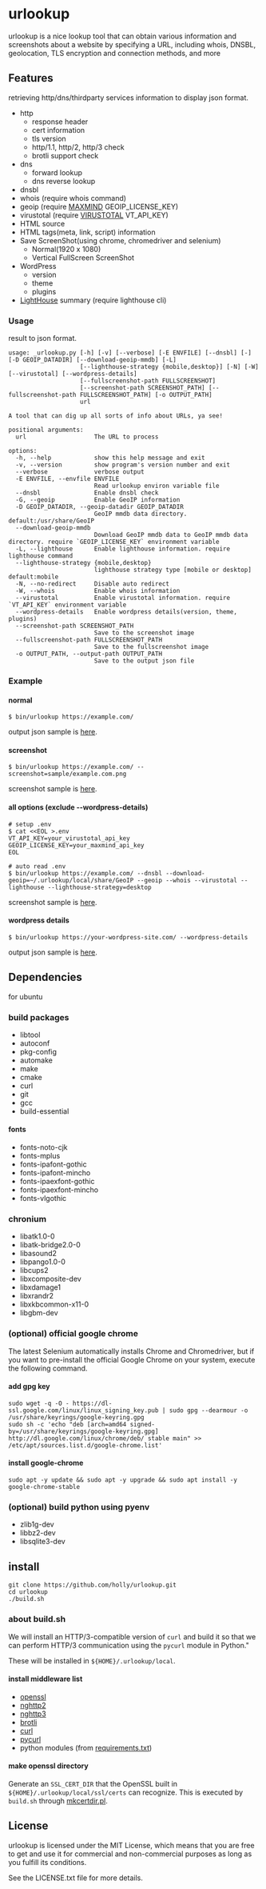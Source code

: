 # urlookup

urlookup is a nice lookup tool that can obtain various information and screenshots about a website by specifying a URL, including whois, DNSBL, geolocation, TLS encryption and connection methods, and more

## Features

retrieving http/dns/thirdparty services information to display json format.

* http
  * response header
  * cert information
  * tls version
  * http/1.1, http/2, http/3 check
  * brotli support check
* dns
  * forward lookup
  * dns reverse lookup
* dnsbl
* whois (require whois command)
* geoip (require [MAXMIND](https://www.maxmind.com/en/home) GEOIP_LICENSE_KEY)
* virustotal (require [VIRUSTOTAL](https://www.virustotal.com/) VT_API_KEY)
* HTML source
* HTML tags(meta, link, script) information
* Save ScreenShot(using chrome, chromedriver and selenium)
  * Normal(1920 x 1080)
  * Vertical FullScreen ScreenShot
* WordPress
  * version
  * theme
  * plugins
* [LightHouse](https://github.com/GoogleChrome/lighthouse) summary (require lighthouse cli)

### Usage

result to json format.

```shell
usage: _urlookup.py [-h] [-v] [--verbose] [-E ENVFILE] [--dnsbl] [-] [-D GEOIP_DATADIR] [--download-geoip-mmdb] [-L]
                    [--lighthouse-strategy {mobile,desktop}] [-N] [-W] [--virustotal] [--wordpress-details] 
                    [--fullscreenshot-path FULLSCREENSHOT]
                    [--screenshot-path SCREENSHOT_PATH] [--fullscreenshot-path FULLSCREENSHOT_PATH] [-o OUTPUT_PATH]
                    url

A tool that can dig up all sorts of info about URLs, ya see!

positional arguments:
  url                   The URL to process

options:
  -h, --help            show this help message and exit
  -v, --version         show program's version number and exit
  --verbose             verbose output
  -E ENVFILE, --envfile ENVFILE
                        Read urlookup environ variable file
  --dnsbl               Enable dnsbl check
  -G, --geoip           Enable GeoIP information
  -D GEOIP_DATADIR, --geoip-datadir GEOIP_DATADIR
                        GeoIP mmdb data directory. default:/usr/share/GeoIP
  --download-geoip-mmdb
                        Download GeoIP mmdb data to GeoIP mmdb data directory. require `GEOIP_LICENSE_KEY` environment variable
  -L, --lighthouse      Enable lighthouse information. require lighthouse command
  --lighthouse-strategy {mobile,desktop}
                        lighthouse strategy type [mobile or desktop] default:mobile
  -N, --no-redirect     Disable auto redirect
  -W, --whois           Enable whois information
  --virustotal          Enable virustotal information. require `VT_API_KEY` environment variable
  --wordpress-details   Enable wordpress details(version, theme, plugins)
  --screenshot-path SCREENSHOT_PATH
                        Save to the screenshot image
  --fullscreenshot-path FULLSCREENSHOT_PATH
                        Save to the fullscreenshot image
  -o OUTPUT_PATH, --output-path OUTPUT_PATH
                        Save to the output json file
```

### Example

#### normal

```shell
$ bin/urlookup https://example.com/
```

output json sample is [here](https://github.com/holly/urlookup/blob/main/sample/example.com.json).

#### screenshot

```shell
$ bin/urlookup https://example.com/ --screenshot=sample/example.com.png
```
screenshot sample is [here](https://github.com/holly/urlookup/blob/main/sample/example.com.png).

#### all options (exclude --wordpress-details)


```shell
# setup .env
$ cat <<EOL >.env
VT_API_KEY=your_virustotal_api_key
GEOIP_LICENSE_KEY=your_maxmind_api_key
EOL

# auto read .env
$ bin/urlookup https://example.com/ --dnsbl --download-geoip=~/.urlookup/local/share/GeoIP --geoip --whois --virustotal --lighthouse --lighthouse-strategy=desktop
```

screenshot sample is [here](https://github.com/holly/urlookup/blob/main/sample/example.com_all.json).

#### wordpress details

```shell
$ bin/urlookup https://your-wordpress-site.com/ --wordpress-details
```

output json sample is [here](https://github.com/holly/urlookup/blob/main/sample/wordpress_details_site.json).

## Dependencies

for ubuntu

### build packages

* libtool
* autoconf
* pkg-config
* automake
* make
* cmake
* curl
* git
* gcc
* build-essential

#### fonts

* fonts-noto-cjk
* fonts-mplus
* fonts-ipafont-gothic
* fonts-ipafont-mincho
* fonts-ipaexfont-gothic
* fonts-ipaexfont-mincho
* fonts-vlgothic

### chronium

* libatk1.0-0
* libatk-bridge2.0-0
* libasound2
* libpango1.0-0
* libcups2
* libxcomposite-dev
* libxdamage1
* libxrandr2
* libxkbcommon-x11-0
* libgbm-dev

### (optional) official google chrome

The latest Selenium automatically installs Chrome and Chromedriver, but if you want to pre-install the official Google Chrome on your system, execute the following command.

#### add gpg key

```shell
sudo wget -q -O - https://dl-ssl.google.com/linux/linux_signing_key.pub | sudo gpg --dearmour -o /usr/share/keyrings/google-keyring.gpg
sudo sh -c 'echo "deb [arch=amd64 signed-by=/usr/share/keyrings/google-keyring.gpg] http://dl.google.com/linux/chrome/deb/ stable main" >> /etc/apt/sources.list.d/google-chrome.list'
```

#### install google-chrome

```shell
sudo apt -y update && sudo apt -y upgrade && sudo apt install -y google-chrome-stable
```

### (optional) build python using pyenv

* zlib1g-dev
* libbz2-dev
* libsqlite3-dev

## install

```shell
git clone https://github.com/holly/urlookup.git
cd urlookup
./build.sh
```

### about build.sh

We will install an HTTP/3-compatible version of `curl` and build it so that we can perform HTTP/3 communication using the `pycurl` module in Python."

These will be installed in `${HOME}/.urlookup/local`.

#### install middleware list

* [openssl](https://github.com/openssl/openssl)
* [nghttp2](https://github.com/nghttp2/nghttp2)
* [nghttp3](https://github.com/ngtcp2/nghttp3)
* [brotli](https://github.com/google/brotli)
* [curl](https://curl.se/)
* [pycurl](http://pycurl.io/docs/latest/index.html)
* python modules (from [requirements.txt](https://github.com/holly/urlookup/blob/main/requirements.txt))

#### make openssl directory

Generate an `SSL_CERT_DIR` that the OpenSSL built in `${HOME}/.urlookup/local/ssl/certs` can recognize.
This is executed by `build.sh` through [mkcertdir.pl](https://github.com/holly/urlookup/blob/main/mkcertdir.pl).

## License

urlookup is licensed under the MIT License, which means that you are free to get and use it for commercial and non-commercial purposes as long as you fulfill its conditions.

See the LICENSE.txt file for more details.
